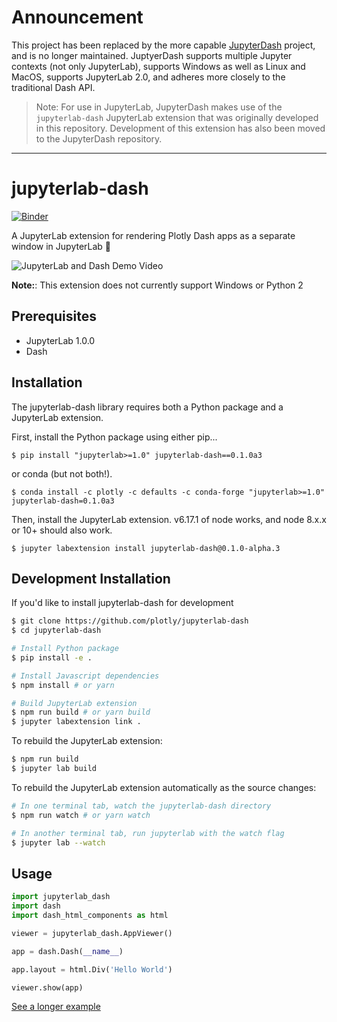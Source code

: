 # Announcement
This project has been replaced by the more capable [JupyterDash](https://github.com/plotly/jupyter-dash) project, and is no longer maintained. JuptyerDash supports multiple Jupyter contexts (not only JupyterLab), supports Windows as well as Linux and MacOS, supports JupyterLab 2.0, and adheres more closely to the traditional Dash API.

> Note: For use in JupyterLab, JupyterDash makes use of the `jupyterlab-dash` JupyterLab extension that was originally developed in this repository. Development of this extension has also been moved to the JupyterDash repository.

---
 
# jupyterlab-dash

[![Binder](https://beta.mybinder.org/badge.svg)](https://mybinder.org/v2/gh/plotly/jupyterlab-dash/master?urlpath=lab%2Ftree%2Fnotebooks)

A JupyterLab extension for rendering Plotly Dash apps as a separate window in JupyterLab :tada:

![JupyterLab and Dash Demo Video](https://user-images.githubusercontent.com/1280389/47668836-da9f4280-db7f-11e8-8523-8663b6a5347f.gif)

**Note:**: This extension does not currently support Windows or Python 2

## Prerequisites

- JupyterLab 1.0.0
- Dash

## Installation

The jupyterlab-dash library requires both a Python package and a JupyterLab
extension.

First, install the Python package using either pip...

```
$ pip install "jupyterlab>=1.0" jupyterlab-dash==0.1.0a3
```

or conda (but not both!).

```
$ conda install -c plotly -c defaults -c conda-forge "jupyterlab>=1.0" jupyterlab-dash=0.1.0a3
```

Then, install the JupyterLab extension. v6.17.1 of node works, and node 8.x.x or 10+ should also work. 
```
$ jupyter labextension install jupyterlab-dash@0.1.0-alpha.3
```

## Development Installation

If you'd like to install jupyterlab-dash for development

```bash
$ git clone https://github.com/plotly/jupyterlab-dash
$ cd jupyterlab-dash

# Install Python package
$ pip install -e .

# Install Javascript dependencies
$ npm install # or yarn

# Build JupyterLab extension
$ npm run build # or yarn build
$ jupyter labextension link .
```

To rebuild the JupyterLab extension:

```bash
$ npm run build
$ jupyter lab build
```

To rebuild the JupyterLab extension automatically as the source changes:

```bash
# In one terminal tab, watch the jupyterlab-dash directory
$ npm run watch # or yarn watch

# In another terminal tab, run jupyterlab with the watch flag
$ jupyter lab --watch
```

## Usage

```python
import jupyterlab_dash
import dash
import dash_html_components as html

viewer = jupyterlab_dash.AppViewer()

app = dash.Dash(__name__)

app.layout = html.Div('Hello World')

viewer.show(app)
```

[See a longer example](https://github.com/plotly/jupyterlab-dash/blob/master/notebooks/test_app_viewer.ipynb)
